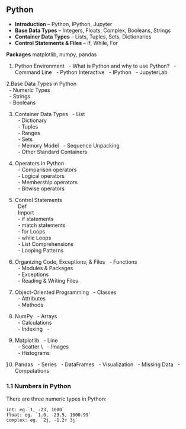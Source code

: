 ## Python

- __Introduction__ – Python, IPython, Jupyter
- __Base Data Types__ – Integers, Floats, Complex, Booleans, Strings
- __Container Data Types__ – Lists, Tuples, Sets, Dictionaries
- __Control Statements & Files__ – If, While, For



__Packages__
matplotlib, numpy, pandas

1. Python Environment
&nbsp; - What is Python and why to use  Python?
&nbsp; - Command Line
&nbsp; - Python Interactive
&nbsp; - IPython
&nbsp; - JupyterLab

2.Base Data Types in Python \
&nbsp; - Numeric Types \
&nbsp; - Strings \
&nbsp; - Booleans 

3. Container Data Types
&nbsp; - List \
&nbsp; - Dictionary \
&nbsp; - Tuples \
&nbsp; - Ranges \
&nbsp; - Sets \
&nbsp; - Memory Model
&nbsp; - Sequence Unpacking \
&nbsp; - Other Standard Containers

4. Operators in Python  \
&nbsp;  - Comparison operators \
&nbsp;  - Logical operators \
&nbsp;  - Membership operators \
&nbsp;  - Bitwise operators

5. Control Statements \
&nbsp;  Def \
&nbsp;  Import \
&nbsp;  - if statements \
&nbsp;  - match statements \
&nbsp;  - for Loops \
&nbsp;  - while Loops \
&nbsp;  - List Comprehensions \
&nbsp;  - Looping Patterns

7. Organizing Code, Exceptions, & Files
&nbsp;  - Functions \
&nbsp;  - Modules & Packages \
&nbsp;  - Exceptions \
&nbsp;  - Reading & Writing Files

8. Object-Oriented Programming
&nbsp;  - Classes \
&nbsp;  - Attributes \
&nbsp;  - Methods

9. NumPy
&nbsp;  - Arrays \
&nbsp;  - Calculations \
&nbsp;  - Indexing
&nbsp;  -

11. Matplotlib
&nbsp;  -  Line \
&nbsp;  - Scatter \ 
&nbsp;  - Images \
&nbsp;  - Histograms

13. Pandas
&nbsp;  - Series
&nbsp;  - DataFrames
&nbsp;  - Visualization 
&nbsp;  - Missing Data
&nbsp;  - Computations








### 1.1 Numbers in Python
There are three numeric types in Python:
```
int: eg.`1, -23, 1000`
float: eg. `1.0, -23.5, 1000.99`
complex: eg. `2j, -1.2+ 3j`
```





